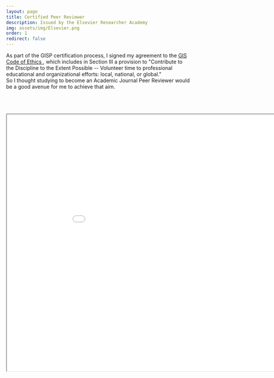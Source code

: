 ```yaml
---
layout: page
title: Certified Peer Reviewer
description: Issued by the Elsevier Researcher Academy
img: assets/img/Elsevier.png
order: 1
redirect: false 
---
```

As part of the GISP certification process, I signed my agreement to the <a href="https://www.gisci.org/ethics/code-of-ethics"> GIS Code of Ethics </a>, which includes in Section III a provision to 
"Contribute to the Discipline to the Extent Possible -- Volunteer time to professional educational and organizational efforts: local, national, or global."
<br>
So I thought studying to become an Academic Journal Peer Reviewer would be a good avenue for me to achieve that aim. 



<br>

<br>

<br>


<iframe src="/assets/pdf/certified-peer-reviewer-course-certificate.pdf" height="700" width="960" allowfullscreen="" frameborder="10">
</iframe>
